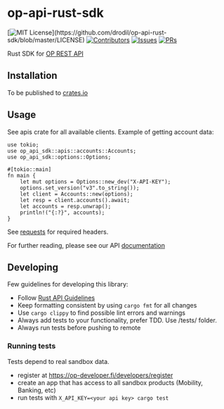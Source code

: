 # op-api-rust-sdk

[![MIT License](https://img.shields.io/apm/l/atomic-design-ui.svg?)](https://github.com/drodil/op-api-rust-sdk/blob/master/LICENSE)
[![Contributors](https://img.shields.io/github/contributors/drodil/op-api-rust-sdk.svg?style=flat)]()
[![Issues](https://img.shields.io/github/issues-raw/drodil/op-api-rust-sdk.svg?maxAge=25000)](https://github.com/drodil/op-api-rust-sdk/issues)
[![PRs](https://img.shields.io/github/issues-pr/drodil/op-api-rust-sdk.svg?style=flat)](https://github.com/drodil/op-api-rust-sdk/pulls)

Rust SDK for [OP REST API](https://op-developer.fi/)

## Installation

To be published to [crates.io](https://crates.io/)

## Usage

See apis crate for all available clients. Example of getting account data:

    use tokio;
    use op_api_sdk::apis::accounts::Accounts;
    use op_api_sdk::options::Options;

    #[tokio::main]
    fn main {
        let mut options = Options::new_dev("X-API-KEY");
        options.set_version("v3".to_string());
        let client = Accounts::new(options);
        let resp = client.accounts().await;
        let accounts = resp.unwrap();
        println!("{:?}", accounts);
    }

See [requests](https://op-developer.fi/docs/#user-content-requests) for required headers.

For further reading, please see our API [documentation](https://op-developer.fi/docs/)

## Developing

Few guidelines for developing this library:

- Follow [Rust API Guidelines](https://rust-lang.github.io/api-guidelines/)
- Keep formatting consistent by using `cargo fmt` for all changes
- Use `cargo clippy` to find possible lint errors and warnings
- Always add tests to your functionality, prefer TDD. Use /tests/ folder.
- Always run tests before pushing to remote

### Running tests

Tests depend to real sandbox data.

- register at https://op-developer.fi/developers/register
- create an app that has access to all sandbox products (Mobility, Banking, etc)
- run tests with ```X_API_KEY=<your api key> cargo test```
